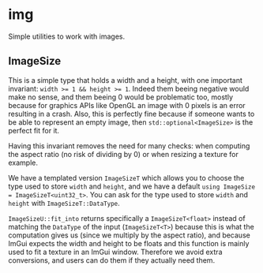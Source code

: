 # img

Simple utilities to work with images.

## ImageSize

This is a simple type that holds a width and a height, with one important invariant: ```width >= 1 && height >= 1```. Indeed them beeing negative would make no sense, and them beeing 0 would be problematic too, mostly because for graphics APIs like OpenGL an image with 0 pixels is an error resulting in a crash. Also, this is perfectly fine because if someone wants to be able to represent an empty image, then ```std::optional<ImageSize>```  is the perfect fit for it.

Having this invariant removes the need for many checks: when computing the aspect ratio (no risk of dividing by 0) or when resizing a texture for example.

We have a templated version ```ImageSizeT``` which allows you to choose the type used to store ```width``` and ```height```, and we have a default ```using ImageSize = ImageSizeT<uint32_t>```. You can ask for the type used to store ```width``` and ```height``` with ```ImageSizeT::DataType```.

```ImageSizeU::fit_into``` returns specifically a ```ImageSizeT<float>``` instead of matching the ```DataType``` of the input (```ImageSizeT<T>```) because this is what the computation gives us (since we multiply by the aspect ratio), and because ImGui expects the width and height to be floats and this function is mainly used to fit a texture in an ImGui window. Therefore we avoid extra conversions, and users can do them if they actually need them.